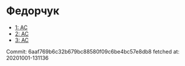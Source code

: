# Федорчук
- [1: AC](1.md)
- [2: AC](2.md)
- [3: AC](3.md)

Commit: 6aaf769b6c32b679bc88580f09c6be4bc57e8db8
 fetched at: 20201001-131136
